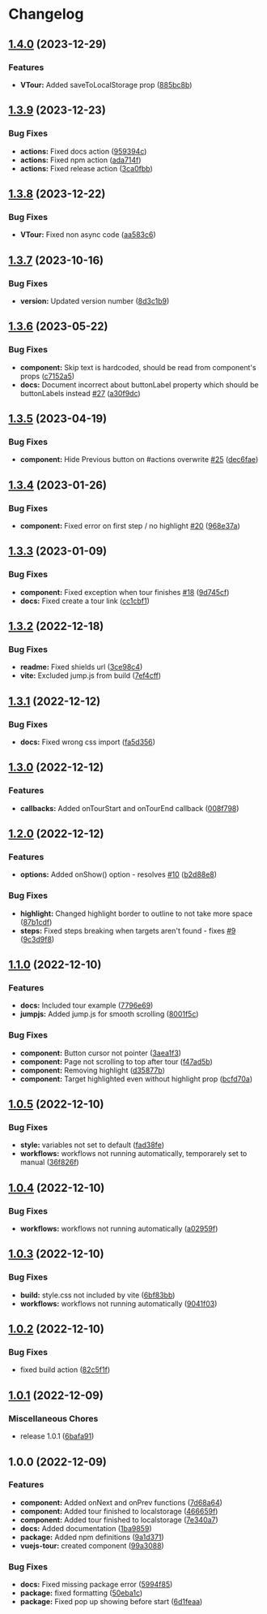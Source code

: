 # Changelog

## [1.4.0](https://github.com/GlobalHive/vuejs-tour/compare/v1.3.9...v1.4.0) (2023-12-29)


### Features

* **VTour:** Added saveToLocalStorage prop ([885bc8b](https://github.com/GlobalHive/vuejs-tour/commit/885bc8bf77489de4a139db9cb5a7bc5a5aca7092))

## [1.3.9](https://github.com/GlobalHive/vuejs-tour/compare/v1.3.8...v1.3.9) (2023-12-23)


### Bug Fixes

* **actions:** Fixed docs action ([959394c](https://github.com/GlobalHive/vuejs-tour/commit/959394cc422fe6343c9e4776375d8e1e72d82b7a))
* **actions:** Fixed npm action ([ada714f](https://github.com/GlobalHive/vuejs-tour/commit/ada714fab6bac6396c7c8da041ab4963950339e8))
* **actions:** Fixed release action ([3ca0fbb](https://github.com/GlobalHive/vuejs-tour/commit/3ca0fbba1160dbcaa719cff74d82bb4c521363ba))

## [1.3.8](https://github.com/GlobalHive/vuejs-tour/compare/v1.3.7...v1.3.8) (2023-12-22)


### Bug Fixes

* **VTour:** Fixed non async code ([aa583c6](https://github.com/GlobalHive/vuejs-tour/commit/aa583c652599bf7794492933113a479ef5647f58))

## [1.3.7](https://github.com/GlobalHive/vuejs-tour/compare/v1.3.6...v1.3.7) (2023-10-16)


### Bug Fixes

* **version:** Updated version number ([8d3c1b9](https://github.com/GlobalHive/vuejs-tour/commit/8d3c1b9e6450c41607d8b2f08c8e5ee273f2414d))

## [1.3.6](https://github.com/GlobalHive/vuejs-tour/compare/v1.3.5...v1.3.6) (2023-05-22)


### Bug Fixes

* **component:** Skip text is hardcoded, should be read from component's props ([c7152a5](https://github.com/GlobalHive/vuejs-tour/commit/c7152a5beb8c03df16cd932def561ade4446ade9))
* **docs:** Document incorrect about buttonLabel property which should be buttonLabels instead [#27](https://github.com/GlobalHive/vuejs-tour/issues/27) ([a30f9dc](https://github.com/GlobalHive/vuejs-tour/commit/a30f9dc0d1e9330c97038c7a1c3a4baa02378d80))

## [1.3.5](https://github.com/GlobalHive/vuejs-tour/compare/v1.3.4...v1.3.5) (2023-04-19)


### Bug Fixes

* **component:** Hide Previous button on #actions overwrite [#25](https://github.com/GlobalHive/vuejs-tour/issues/25) ([dec6fae](https://github.com/GlobalHive/vuejs-tour/commit/dec6fae969dadc8b617378ff7ce2a4e26cdc6d87))

## [1.3.4](https://github.com/GlobalHive/vuejs-tour/compare/v1.3.3...v1.3.4) (2023-01-26)


### Bug Fixes

* **component:** Fixed error on first step / no highlight [#20](https://github.com/GlobalHive/vuejs-tour/issues/20) ([968e37a](https://github.com/GlobalHive/vuejs-tour/commit/968e37a75f01629aac71c44f510cd9bdb33d4080))

## [1.3.3](https://github.com/GlobalHive/vuejs-tour/compare/v1.3.2...v1.3.3) (2023-01-09)


### Bug Fixes

* **component:** Fixed exception when tour finishes [#18](https://github.com/GlobalHive/vuejs-tour/issues/18) ([9d745cf](https://github.com/GlobalHive/vuejs-tour/commit/9d745cfdfd3b545045954a0beac7c124aa72478c))
* **docs:** Fixed create a tour link ([cc1cbf1](https://github.com/GlobalHive/vuejs-tour/commit/cc1cbf1286617a972d3bd7536f6d19393cca9090))

## [1.3.2](https://github.com/GlobalHive/vuejs-tour/compare/v1.3.1...v1.3.2) (2022-12-18)


### Bug Fixes

* **readme:** Fixed shields url ([3ce98c4](https://github.com/GlobalHive/vuejs-tour/commit/3ce98c433a5493892eb7723e8893004c2d590257))
* **vite:** Excluded jump.js from build ([7ef4cff](https://github.com/GlobalHive/vuejs-tour/commit/7ef4cff868d01fb26ac70eef38a4ff2aa61fe86d))

## [1.3.1](https://github.com/GlobalHive/vuejs-tour/compare/v1.3.0...v1.3.1) (2022-12-12)


### Bug Fixes

* **docs:** Fixed wrong css import ([fa5d356](https://github.com/GlobalHive/vuejs-tour/commit/fa5d356115f5adf8781f25be396c6b7b96db9a60))

## [1.3.0](https://github.com/GlobalHive/vuejs-tour/compare/v1.2.0...v1.3.0) (2022-12-12)


### Features

* **callbacks:** Added onTourStart and onTourEnd callback ([008f798](https://github.com/GlobalHive/vuejs-tour/commit/008f7985608ba1d9aaa8853b8b7d147011a02902))

## [1.2.0](https://github.com/GlobalHive/vuejs-tour/compare/v1.1.0...v1.2.0) (2022-12-12)


### Features

* **options:** Added onShow() option - resolves [#10](https://github.com/GlobalHive/vuejs-tour/issues/10) ([b2d88e8](https://github.com/GlobalHive/vuejs-tour/commit/b2d88e8ebe0dfad1fb7ec208b64dc6f107af1e61))


### Bug Fixes

* **highlight:** Changed highlight border to outline to not take more space ([87b1cdf](https://github.com/GlobalHive/vuejs-tour/commit/87b1cdf07d9dad9d3a30fbb4cfd1ee3685f35648))
* **steps:** Fixed steps breaking when targets aren't found - fixes [#9](https://github.com/GlobalHive/vuejs-tour/issues/9) ([9c3d9f8](https://github.com/GlobalHive/vuejs-tour/commit/9c3d9f876ece96890addc9d0c219ebc1b4cc1b8b))

## [1.1.0](https://github.com/GlobalHive/vuejs-tour/compare/v1.0.5...v1.1.0) (2022-12-10)


### Features

* **docs:** Included tour example ([7796e69](https://github.com/GlobalHive/vuejs-tour/commit/7796e6968aa19bb02b07fd50741d5f34a4f23ebd))
* **jumpjs:** Added jump.js for smooth scrolling ([8001f5c](https://github.com/GlobalHive/vuejs-tour/commit/8001f5c59fd0d4969fa41808007bf9467cd6e986))


### Bug Fixes

* **component:** Button cursor not pointer ([3aea1f3](https://github.com/GlobalHive/vuejs-tour/commit/3aea1f3e5eada4ec07cfe56ed19d45e583d90aa0))
* **component:** Page not scrolling to top after tour ([f47ad5b](https://github.com/GlobalHive/vuejs-tour/commit/f47ad5b84265c9cfa9ee81af3a2d8a6d958779fd))
* **component:** Removing highlight ([d35877b](https://github.com/GlobalHive/vuejs-tour/commit/d35877bb00703c45566ad85113791643086a1883))
* **component:** Target highlighted even without highlight prop ([bcfd70a](https://github.com/GlobalHive/vuejs-tour/commit/bcfd70a46d9e9a10f43ce7be279b81cd88d686aa))

## [1.0.5](https://github.com/GlobalHive/vuejs-tour/compare/v1.0.4...v1.0.5) (2022-12-10)


### Bug Fixes

* **style:** variables not set to default ([fad38fe](https://github.com/GlobalHive/vuejs-tour/commit/fad38fe840953b52dbd8038c7000781ea64191b6))
* **workflows:** workflows not running automatically, temporarely set to manual ([36f826f](https://github.com/GlobalHive/vuejs-tour/commit/36f826f5bfd350155c2a55341d97e0be6edee848))

## [1.0.4](https://github.com/GlobalHive/vuejs-tour/compare/v1.0.3...v1.0.4) (2022-12-10)


### Bug Fixes

* **workflows:** workflows not running automatically ([a02959f](https://github.com/GlobalHive/vuejs-tour/commit/a02959fbce96d5f03f277fc07358c5f4405b5ed4))

## [1.0.3](https://github.com/GlobalHive/vuejs-tour/compare/v1.0.2...v1.0.3) (2022-12-10)


### Bug Fixes

* **build:** style.css not included by vite ([6bf83bb](https://github.com/GlobalHive/vuejs-tour/commit/6bf83bbd790c800117fada2ea20f45ec6345524a))
* **workflows:** workflows not running automatically ([9041f03](https://github.com/GlobalHive/vuejs-tour/commit/9041f0355b23faea469123cb52cd54c217bb6a66))

## [1.0.2](https://github.com/GlobalHive/vuejs-tour/compare/v1.0.1...v1.0.2) (2022-12-10)


### Bug Fixes

* fixed build action ([82c5f1f](https://github.com/GlobalHive/vuejs-tour/commit/82c5f1f5206fbcaca7642d844ed965accf59f8ef))

## [1.0.1](https://github.com/GlobalHive/vuejs-tour/compare/v1.0.0...v1.0.1) (2022-12-09)


### Miscellaneous Chores

* release 1.0.1 ([6bafa91](https://github.com/GlobalHive/vuejs-tour/commit/6bafa912848ba5a53751c028e8752242a093cad7))

## 1.0.0 (2022-12-09)


### Features

* **component:** Added onNext and onPrev functions ([7d68a64](https://github.com/GlobalHive/vuejs-tour/commit/7d68a645e95f41f40d716f502aff6a1ea7ceeca2))
* **component:** Added tour finished to localstorage ([466659f](https://github.com/GlobalHive/vuejs-tour/commit/466659fcbbbdd8d06e9cd80bf0c4f01a7ea0a2ef))
* **component:** Added tour finished to localstorage ([7e340a7](https://github.com/GlobalHive/vuejs-tour/commit/7e340a7c7bed3d77214050365e03dc12f8d7477f))
* **docs:** Added documentation ([1ba9859](https://github.com/GlobalHive/vuejs-tour/commit/1ba985944c43a418f44e4680c3e04f17fe1d26f5))
* **package:** Added npm definitions ([9a1d371](https://github.com/GlobalHive/vuejs-tour/commit/9a1d3712dc1f6860b5c7f2ee30cdfccb61f7569b))
* **vuejs-tour:** created component ([99a3088](https://github.com/GlobalHive/vuejs-tour/commit/99a30883624d5bb035303824f6223ad55ca2a798))


### Bug Fixes

* **docs:** Fixed missing package error ([5994f85](https://github.com/GlobalHive/vuejs-tour/commit/5994f8528a5d95f318d29a99d76d0c4936a5c5dd))
* **package:** fixed formatting ([50eba1c](https://github.com/GlobalHive/vuejs-tour/commit/50eba1c5ed4c55d1a9bfd470071299bc6e8c6328))
* **package:** Fixed pop up showing before start ([6d1feaa](https://github.com/GlobalHive/vuejs-tour/commit/6d1feaab5e0ae90bb1b9863cf8c307501387e1fc))
